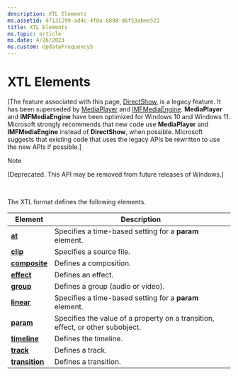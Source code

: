 ```yaml
---
description: XTL Elements
ms.assetid: d7131299-ad4c-4f0a-8898-d6f53abee521
title: XTL Elements
ms.topic: article
ms.date: 4/26/2023
ms.custom: UpdateFrequency5
---
```


# XTL Elements

\[The feature associated with this page, [DirectShow](/windows/win32/directshow/directshow), is a legacy feature. It has been superseded by [MediaPlayer](/uwp/api/Windows.Media.Playback.MediaPlayer) and [IMFMediaEngine](/windows/win32/api/mfmediaengine/nn-mfmediaengine-imfmediaengine). **MediaPlayer** and **IMFMediaEngine** have been optimized for Windows 10 and Windows 11. Microsoft strongly recommends that new code use **MediaPlayer** and **IMFMediaEngine** instead of **DirectShow**, when possible. Microsoft suggests that existing code that uses the legacy APIs be rewritten to use the new APIs if possible.\]

> [!Note]  
> \[Deprecated. This API may be removed from future releases of Windows.\]

 

The XTL format defines the following elements.



| Element                                  | Description                                                                    |
|------------------------------------------|--------------------------------------------------------------------------------|
| [**at**](at-element.md)                 | Specifies a time-based setting for a **param** element.                        |
| [**clip**](clip-element.md)             | Specifies a source file.                                                       |
| [**composite**](composite-element.md)   | Defines a composition.                                                         |
| [**effect**](effect-element.md)         | Defines an effect.                                                             |
| [**group**](group-element.md)           | Defines a group (audio or video).                                              |
| [**linear**](linear-element.md)         | Specifies a time-based setting for a **param** element.                        |
| [**param**](param-element.md)           | Specifies the value of a property on a transition, effect, or other subobject. |
| [**timeline**](timeline-element.md)     | Defines the timeline.                                                          |
| [**track**](track-element.md)           | Defines a track.                                                               |
| [**transition**](transition-element.md) | Defines a transition.                                                          |



 

 

 



